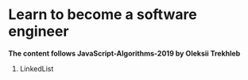 # Learn to become a software engineer

**The content follows JavaScript-Algorithms-2019 by Oleksii Trekhleb**

1. LinkedList
